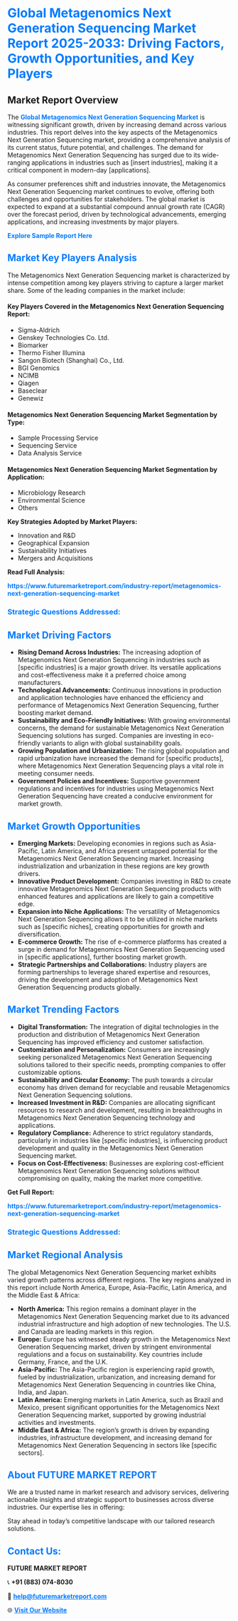 <h1 style="color: #007BFF;">Global Metagenomics Next Generation Sequencing Market Report 2025-2033: Driving Factors, Growth Opportunities, and Key Players</h1>

<section id="overview">
<h2>Market Report Overview</h2>
<p>The <a href="https://www.futuremarketreport.com/industry-report/metagenomics-next-generation-sequencing-market" style="color: #007BFF; text-decoration: none;"><strong>Global Metagenomics Next Generation Sequencing Market</strong></a> is witnessing significant growth, driven by increasing demand across various industries. This report delves into the key aspects of the Metagenomics Next Generation Sequencing market, providing a comprehensive analysis of its current status, future potential, and challenges. The demand for Metagenomics Next Generation Sequencing has surged due to its wide-ranging applications in industries such as [insert industries], making it a critical component in modern-day [applications].</p>
<p>As consumer preferences shift and industries innovate, the Metagenomics Next Generation Sequencing market continues to evolve, offering both challenges and opportunities for stakeholders. The global market is expected to expand at a substantial compound annual growth rate (CAGR) over the forecast period, driven by technological advancements, emerging applications, and increasing investments by major players.</p>
</section>

<section id="overview">
<p><a href="https://www.futuremarketreport.com/request-sample/reportId=53367" style="color: #007BFF; text-decoration: none;"><strong>Explore Sample Report Here</strong></a></p>
</section>

<section id="key-players">
<h2 style="color: #007BFF;">Market Key Players Analysis</h2>
<p>The Metagenomics Next Generation Sequencing market is characterized by intense competition among key players striving to capture a larger market share. Some of the leading companies in the market include:</p>
<h4>Key Players Covered in the Metagenomics Next Generation Sequencing Report:</h4>
<ul><li>Sigma-Aldrich</li><li>Genskey Technologies Co. Ltd.</li><li>Biomarker</li><li>Thermo Fisher Illumina</li><li>Sangon Biotech (Shanghai) Co., Ltd.</li><li>BGI Genomics</li><li>NCIMB</li><li>Qiagen</li><li>Baseclear</li><li>Genewiz</li></ul>
<h4>Metagenomics Next Generation Sequencing Market Segmentation by Type:</h4>
<ul><li>Sample Processing Service</li><li>Sequencing Service</li><li>Data Analysis Service</li></ul>

<h4>Metagenomics Next Generation Sequencing Market Segmentation by Application:</h4>
<ul><li>Microbiology Research</li><li>Environmental Science</li><li>Others</li></ul>
<p><strong>Key Strategies Adopted by Market Players:</strong></p>
<ul>
<li>Innovation and R&D</li>
<li>Geographical Expansion</li>
<li>Sustainability Initiatives</li>
<li>Mergers and Acquisitions</li>
</ul>
</section>

<section>
<p><strong>Read Full Analysis: </strong></p><a href="https://www.futuremarketreport.com/industry-report/metagenomics-next-generation-sequencing-market" style="color: #007BFF; text-decoration: none;"><strong>https://www.futuremarketreport.com/industry-report/metagenomics-next-generation-sequencing-market</strong></a>
<h3 style="color: #007BFF;">Strategic Questions Addressed:</h3>
</section>

<section id="driving-factors">
<h2 style="color: #007BFF;">Market Driving Factors</h2>
<ul>
<li><strong>Rising Demand Across Industries:</strong> The increasing adoption of Metagenomics Next Generation Sequencing in industries such as [specific industries] is a major growth driver. Its versatile applications and cost-effectiveness make it a preferred choice among manufacturers.</li>
<li><strong>Technological Advancements:</strong> Continuous innovations in production and application technologies have enhanced the efficiency and performance of Metagenomics Next Generation Sequencing, further boosting market demand.</li>
<li><strong>Sustainability and Eco-Friendly Initiatives:</strong> With growing environmental concerns, the demand for sustainable Metagenomics Next Generation Sequencing solutions has surged. Companies are investing in eco-friendly variants to align with global sustainability goals.</li>
<li><strong>Growing Population and Urbanization:</strong> The rising global population and rapid urbanization have increased the demand for [specific products], where Metagenomics Next Generation Sequencing plays a vital role in meeting consumer needs.</li>
<li><strong>Government Policies and Incentives:</strong> Supportive government regulations and incentives for industries using Metagenomics Next Generation Sequencing have created a conducive environment for market growth.</li>
</ul>
</section>

<section id="growth-opportunities">
<h2 style="color: #007BFF;">Market Growth Opportunities</h2>
<ul>
<li><strong>Emerging Markets:</strong> Developing economies in regions such as Asia-Pacific, Latin America, and Africa present untapped potential for the Metagenomics Next Generation Sequencing market. Increasing industrialization and urbanization in these regions are key growth drivers.</li>
<li><strong>Innovative Product Development:</strong> Companies investing in R&D to create innovative Metagenomics Next Generation Sequencing products with enhanced features and applications are likely to gain a competitive edge.</li>
<li><strong>Expansion into Niche Applications:</strong> The versatility of Metagenomics Next Generation Sequencing allows it to be utilized in niche markets such as [specific niches], creating opportunities for growth and diversification.</li>
<li><strong>E-commerce Growth:</strong> The rise of e-commerce platforms has created a surge in demand for Metagenomics Next Generation Sequencing used in [specific applications], further boosting market growth.</li>
<li><strong>Strategic Partnerships and Collaborations:</strong> Industry players are forming partnerships to leverage shared expertise and resources, driving the development and adoption of Metagenomics Next Generation Sequencing products globally.</li>
</ul>
</section>

<section id="trending-factors">
<h2 style="color: #007BFF;">Market Trending Factors</h2>
<ul>
<li><strong>Digital Transformation:</strong> The integration of digital technologies in the production and distribution of Metagenomics Next Generation Sequencing has improved efficiency and customer satisfaction.</li>
<li><strong>Customization and Personalization:</strong> Consumers are increasingly seeking personalized Metagenomics Next Generation Sequencing solutions tailored to their specific needs, prompting companies to offer customizable options.</li>
<li><strong>Sustainability and Circular Economy:</strong> The push towards a circular economy has driven demand for recyclable and reusable Metagenomics Next Generation Sequencing solutions.</li>
<li><strong>Increased Investment in R&D:</strong> Companies are allocating significant resources to research and development, resulting in breakthroughs in Metagenomics Next Generation Sequencing technology and applications.</li>
<li><strong>Regulatory Compliance:</strong> Adherence to strict regulatory standards, particularly in industries like [specific industries], is influencing product development and quality in the Metagenomics Next Generation Sequencing market.</li>
<li><strong>Focus on Cost-Effectiveness:</strong> Businesses are exploring cost-efficient Metagenomics Next Generation Sequencing solutions without compromising on quality, making the market more competitive.</li>
</ul>
</section>

<section>
<p><strong>Get Full Report: </strong></p><a href="https://www.futuremarketreport.com/industry-report/metagenomics-next-generation-sequencing-market" style="color: #007BFF; text-decoration: none;"><strong>https://www.futuremarketreport.com/industry-report/metagenomics-next-generation-sequencing-market</strong></a>
<h3 style="color: #007BFF;">Strategic Questions Addressed:</h3>
</section>


<section id="regional-analysis">
<h2 style="color: #007BFF;">Market Regional Analysis</h2>
<p>The global Metagenomics Next Generation Sequencing market exhibits varied growth patterns across different regions. The key regions analyzed in this report include North America, Europe, Asia-Pacific, Latin America, and the Middle East & Africa:</p>
<ul>
<li><strong>North America:</strong> This region remains a dominant player in the Metagenomics Next Generation Sequencing market due to its advanced industrial infrastructure and high adoption of new technologies. The U.S. and Canada are leading markets in this region.</li>
<li><strong>Europe:</strong> Europe has witnessed steady growth in the Metagenomics Next Generation Sequencing market, driven by stringent environmental regulations and a focus on sustainability. Key countries include Germany, France, and the U.K.</li>
<li><strong>Asia-Pacific:</strong> The Asia-Pacific region is experiencing rapid growth, fueled by industrialization, urbanization, and increasing demand for Metagenomics Next Generation Sequencing in countries like China, India, and Japan.</li>
<li><strong>Latin America:</strong> Emerging markets in Latin America, such as Brazil and Mexico, present significant opportunities for the Metagenomics Next Generation Sequencing market, supported by growing industrial activities and investments.</li>
<li><strong>Middle East & Africa:</strong> The region’s growth is driven by expanding industries, infrastructure development, and increasing demand for Metagenomics Next Generation Sequencing in sectors like [specific sectors].</li>
</ul>
</section>

<footer>
<h2 style="color: #007BFF;">About FUTURE MARKET REPORT</h2>
<p>We are a trusted name in market research and advisory services, delivering actionable insights and strategic support to businesses across diverse industries. Our expertise lies in offering:</p>

<p>Stay ahead in today’s competitive landscape with our tailored research solutions.</p>

<h2 style="color: #007BFF;">Contact Us:</h2>
<p><strong>FUTURE MARKET REPORT</strong></p>
<p>📞 <strong>+91 (883) 074-8030</strong></p>
<p>📧 <strong><a href="mailto:help@futuremarketreport.com" style="color: #007BFF;">help@futuremarketreport.com</a></strong></p>
<p>🌐 <strong><a href="https://www.futuremarketreport.com/" style="color: #007BFF;">Visit Our Website</a></strong></p>
</footer>